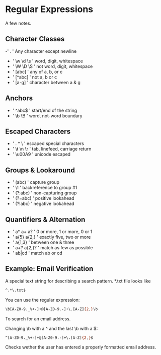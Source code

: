 # Regular Expressions 

A few notes.


## Character Classes

 -' . ' Any character except newline
 - ' \w \d \s ' word, digit, whitespace
 - ' \W \D \S ' not word, digit, whitespace
 - ' [abc] ' any of a, b, or c
 - ' [^abc] ' not a, b or c
 - ' [a-g] ' character between a & g

## Anchors
- ' ^abc$ ' start/end of the string 
- ' \b \B ' word, not-word boundary

## Escaped Characters

- ' \. \* \\ ' escaped special characters
- ' \t \n \r ' tab, linefeed, carriage return
- ' \u00A9 ' unicode escaped

## Groups & Lookaround

- ' (abc) ' capture group
- ' \1 ' backreference to group #1
- ' (?:abc) ' non-capturing group
- ' (?=abc) ' positive lookahead
- ' (?!abc) ' negative lookahead

## Quantifiers & Alternation 

- ' a* a+ a? ' 0 or more, 1 or more, 0 or 1
- ' a{5} a{2,} ' exactly five, two or more
- ' a{1,3} ' between one & three
- ' a+? a{2,}? ' match as few as possible
- ' ab|cd ' match ab or cd


## Example: Email Verification

A special text string for describing a search pattern. 
*.txt file looks like
```sh
^.*\.txt$
```

You can use the regular expression: 

```sh
\b[A-Z0-9._%+-]+@[A-Z0-9.-]+\.[A-Z]{2,}\b
```
To search for an email address.


Changing \b with a ^  and the last \b with a $:

```sh
^[A-Z0-9._%+-]+@[A-Z0-9.-]+\.[A-Z]{2,}$ 

```
Checks wether the user has entered a properly formatted email address. 

